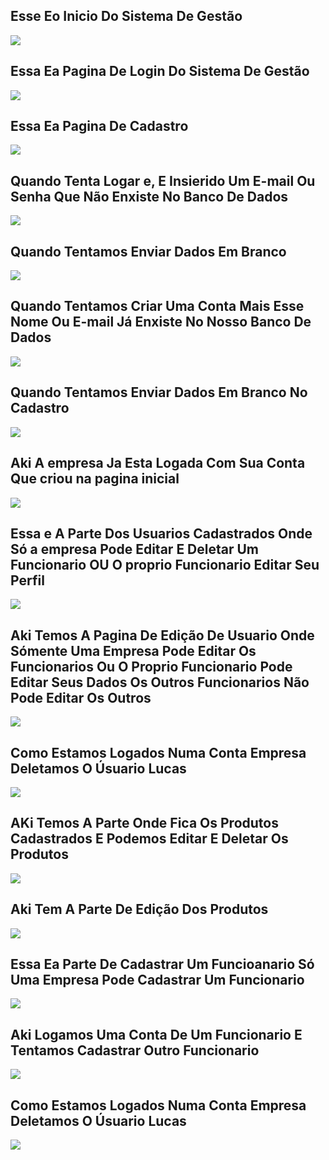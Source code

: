 ## Esse Eo Inicio Do Sistema De Gestão

<div>
    <img src="https://user-images.githubusercontent.com/89710467/138160382-006142d8-90d1-4334-9a5b-44d558b3eba3.png" />
</div>



## Essa Ea Pagina De Login Do Sistema De Gestão

<div>
    <img src="https://user-images.githubusercontent.com/89710467/138163721-3bcac402-b9bc-43f0-94df-80af8e2c499d.png" />
</div>


## Essa Ea Pagina De Cadastro

<div>
    <img src="https://user-images.githubusercontent.com/89710467/138163944-eebd4b28-0bab-4658-8525-2953cc8b0482.png" />
</div>


## Quando Tenta Logar e,  E Insierido Um E-mail Ou Senha Que Não Enxiste No Banco De Dados

<div>
    <img src="https://user-images.githubusercontent.com/89710467/138167083-f8ba0737-d35d-4008-8793-fa79d8d0fae8.png" />
</div>

## Quando Tentamos Enviar Dados Em Branco

<div>
    <img src="https://user-images.githubusercontent.com/89710467/138167541-f0540f26-3250-43c5-8e99-9eed6d808044.png" />
</div>


## Quando Tentamos Criar Uma Conta Mais Esse Nome Ou E-mail Já Enxiste No Nosso Banco De Dados

<div>
    <img src="https://user-images.githubusercontent.com/89710467/138167858-a558ea43-5014-4f58-bbf5-d0e479261a27.png" />
</div>




## Quando Tentamos Enviar Dados Em Branco No Cadastro

<div>
    <img src="https://user-images.githubusercontent.com/89710467/138168211-f739a5e1-9893-46f4-9f97-5f2721b92fcb.png" />
</div>


## Aki A empresa Ja Esta Logada Com Sua Conta Que criou na pagina inicial

<div>
    <img src="https://user-images.githubusercontent.com/89710467/138164468-f13803da-1379-41c2-914f-c2595e1155ef.png" />
</div>

## Essa e A Parte Dos Usuarios Cadastrados Onde Só a empresa Pode Editar E Deletar Um Funcionario OU O proprio Funcionario Editar Seu Perfil

<div>
    <img src="https://user-images.githubusercontent.com/89710467/138164827-3645e972-d955-4146-a91e-d2de4b7e7129.png" />
</div>



## Aki Temos A Pagina De Edição De Usuario Onde Sómente Uma Empresa Pode Editar Os Funcionarios Ou O Proprio Funcionario Pode Editar Seus Dados Os Outros Funcionarios Não Pode Editar Os Outros

<div>
    <img src="https://user-images.githubusercontent.com/89710467/138168555-18a1e7e7-de9b-4a8f-a1f9-42681af6e5ee.png" />
</div>


## Como Estamos Logados Numa Conta Empresa Deletamos O Úsuario Lucas

<div>
    <img src="https://user-images.githubusercontent.com/89710467/138168870-27f4ef47-27ff-431f-aabe-33272d5358bc.png" />
</div>


## AKi Temos A Parte Onde Fica Os Produtos Cadastrados E Podemos Editar E Deletar Os Produtos 

<div>
    <img src="https://user-images.githubusercontent.com/89710467/138170376-4b42ad4a-dd87-42ce-a0b3-3fd39dae0889.png" />
</div>

## Aki Tem A Parte De Edição Dos Produtos

<div>
    <img src="https://user-images.githubusercontent.com/89710467/138170578-df0057fe-7332-4623-8642-32fd7732a1fe.png" />
</div>


## Essa Ea Parte De Cadastrar Um Funcioanario Só Uma Empresa Pode Cadastrar Um Funcionario

<div>
    <img src="https://user-images.githubusercontent.com/89710467/138170753-67f9a17d-bf64-403d-a093-6734a0bc687e.png" />
</div>

## Aki Logamos Uma Conta De Um Funcionario E Tentamos Cadastrar Outro Funcionario

<div>
    <img src="https://user-images.githubusercontent.com/89710467/138171221-38947582-c5c6-4551-b28d-f8e9b8684333.png" />
</div>


## Como Estamos Logados Numa Conta Empresa Deletamos O Úsuario Lucas

<div>
    <img src="https://user-images.githubusercontent.com/89710467/138168870-27f4ef47-27ff-431f-aabe-33272d5358bc.png" />
</div>








